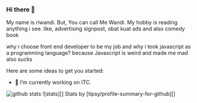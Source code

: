 ### Hi there 👋

My name is riwandi. But, You can call Me Wandi. My hobby is reading anything i see. like, advertising signpost, obat kuat ads and also comedy book

why i choose front end developer to be my job and why i took javascript as a programming language?
because Javascript is weird and made me mad also sucks

Here are some ideas to get you started:

- 🔭 I’m currently working on ITC.

![github stats](https://github-readme-stats.vercel.app/api?username=rwndy&show_icons=true)
![stats][]
Stats by [tipsy/profile-summary-for-github][]
